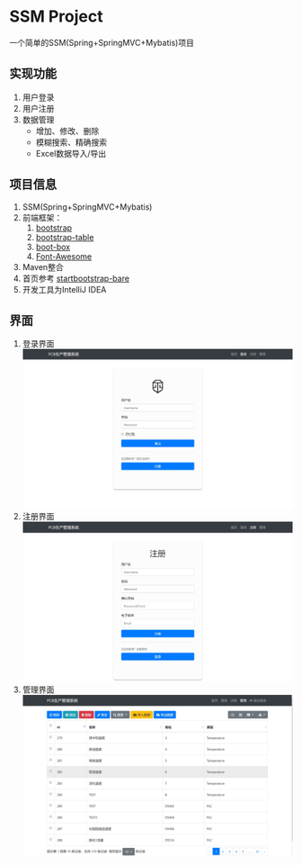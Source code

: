 # SSM Project
一个简单的SSM(Spring+SpringMVC+Mybatis)项目
## 实现功能
1. 用户登录
2. 用户注册
3. 数据管理
   * 增加、修改、删除
   * 模糊搜索、精确搜索
   * Excel数据导入/导出
## 项目信息
1. SSM(Spring+SpringMVC+Mybatis)
2. 前端框架：
    1. [bootstrap](https://github.com/twbs/bootstrap)
    2. [bootstrap-table](https://github.com/wenzhixin/bootstrap-table)
    3. [boot-box](https://github.com/makeusabrew/bootbox)
    4. [Font-Awesome](https://github.com/FortAwesome/Font-Awesome)
3. Maven整合
4. 首页参考 [startbootstrap-bare](https://github.com/BlackrockDigital/startbootstrap-bare)
5. 开发工具为IntelliJ IDEA
## 界面
1. 登录界面
![登录界面](img/login.jpg)
2. 注册界面
![注册界面](img/register.jpg)
3. 管理界面
![管理界面](img/management.jpg)